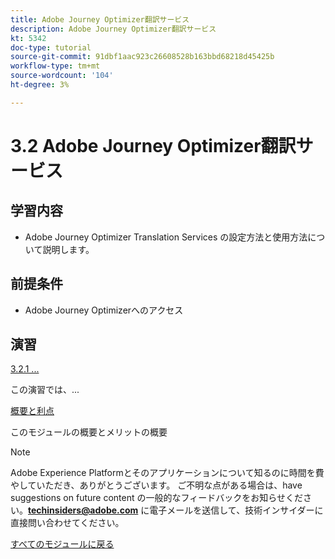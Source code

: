 ```yaml
---
title: Adobe Journey Optimizer翻訳サービス
description: Adobe Journey Optimizer翻訳サービス
kt: 5342
doc-type: tutorial
source-git-commit: 91dbf1aac923c26608528b163bbd68218d45425b
workflow-type: tm+mt
source-wordcount: '104'
ht-degree: 3%

---
```


# 3.2 Adobe Journey Optimizer翻訳サービス

## 学習内容

- Adobe Journey Optimizer Translation Services の設定方法と使用方法について説明します。

## 前提条件

- Adobe Journey Optimizerへのアクセス

## 演習

[3.2.1 ...](./ex1.md)

この演習では、...

[概要と利点](./summary.md)

このモジュールの概要とメリットの概要

>[!NOTE]
>
>Adobe Experience Platformとそのアプリケーションについて知るのに時間を費やしていただき、ありがとうございます。 ご不明な点がある場合は、have suggestions on future content の一般的なフィードバックをお知らせください。**techinsiders@adobe.com** に電子メールを送信して、技術インサイダーに直接問い合わせてください。

[すべてのモジュールに戻る](../../../overview.md)
